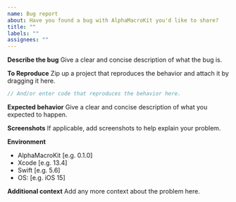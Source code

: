 ```yaml
---
name: Bug report
about: Have you found a bug with AlphaMacroKit you'd like to share?
title: ""
labels: ""
assignees: ""
---
```


**Describe the bug**
Give a clear and concise description of what the bug is.

**To Reproduce**
Zip up a project that reproduces the behavior and attach it by dragging it here.

```swift
// And/or enter code that reproduces the behavior here.

```

**Expected behavior**
Give a clear and concise description of what you expected to happen.

**Screenshots**
If applicable, add screenshots to help explain your problem.

**Environment**

- AlphaMacroKit [e.g. 0.1.0]
- Xcode [e.g. 13.4]
- Swift [e.g. 5.6]
- OS: [e.g. iOS 15]

**Additional context**
Add any more context about the problem here.
